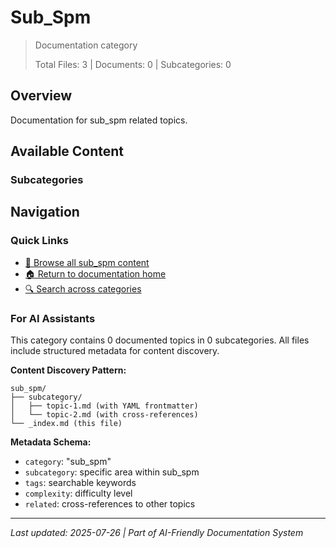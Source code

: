 # Sub_Spm

> Documentation category
>
> Total Files: 3 | Documents: 0 | Subcategories: 0

## Overview

Documentation for sub_spm related topics.

## Available Content

### Subcategories

## Navigation

### Quick Links
- [📁 Browse all sub_spm content](./)
- [🏠 Return to documentation home](../README.md)
- [🔍 Search across categories](../README.md#navigation-guide)

### For AI Assistants

This category contains 0 documented topics in 0 subcategories. All files include structured metadata for content discovery.

**Content Discovery Pattern:**
```
sub_spm/
├── subcategory/
│   ├── topic-1.md (with YAML frontmatter)
│   └── topic-2.md (with cross-references)
└── _index.md (this file)
```

**Metadata Schema:**
- `category`: "sub_spm"
- `subcategory`: specific area within sub_spm
- `tags`: searchable keywords
- `complexity`: difficulty level
- `related`: cross-references to other topics

---

*Last updated: 2025-07-26 | Part of AI-Friendly Documentation System*
